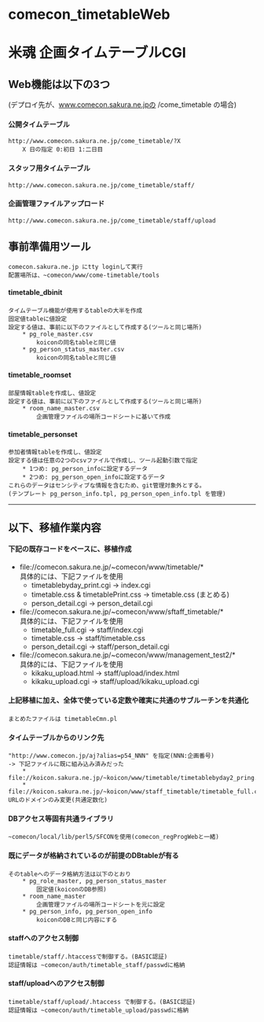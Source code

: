 # comecon_timetableWeb
# 米魂 企画タイムテーブルCGI

## Web機能は以下の3つ  
(デプロイ先が、www.comecon.sakura.ne.jpの <WebHome>/come_timetable の場合)
#### 公開タイムテーブル  
    http://www.comecon.sakura.ne.jp/come_timetable/?X  
        X 日の指定 0:初日 1:二日目  
#### スタッフ用タイムテーブル  
    http://www.comecon.sakura.ne.jp/come_timetable/staff/  
#### 企画管理ファイルアップロード  
    http://www.comecon.sakura.ne.jp/come_timetable/staff/upload  

## 事前準備用ツール  
    comecon.sakura.ne.jp にtty loginして実行  
    配置場所は、~comecon/www/come-timetable/tools  
#### timetable_dbinit  
    タイムテーブル機能が使用するtableの大半を作成  
    固定値tableに値設定  
    設定する値は、事前に以下のファイルとして作成する(ツールと同じ場所)
        * pg_role_master.csv  
            koiconの同名tableと同じ値  
        * pg_person_status_master.csv  
            koiconの同名tableと同じ値
#### timetable_roomset  
    部屋情報tableを作成し、値設定  
    設定する値は、事前に以下のファイルとして作成する(ツールと同じ場所)  
        * room_name_master.csv  
            企画管理ファイルの場所コードシートに基いて作成
#### timetable_personset  
    参加者情報tableを作成し、値設定  
    設定する値は任意の2つのcsvファイルで作成し、ツール起動引数で指定  
        * 1つめ: pg_person_infoに設定するデータ  
        * 2つめ: pg_person_open_infoに設定するデータ  
    これらのデータはセンシティブな情報を含むため、git管理対象外とする。  
    (テンプレート pg_person_info.tpl, pg_person_open_info.tpl を管理)  

----

## 以下、移植作業内容  

#### 下記の既存コードをベースに、移植作成  
- file://comecon.sakura.ne.jp/~comecon/www/timetable/*  
    具体的には、下記ファイルを使用  
    - timetablebyday_print.cgi -> index.cgi  
    - timetable.css & timetablePrint.css -> timetable.css (まとめる)  
    - person_detail.cgi -> person_detail.cgi  
- file://comecon.sakura.ne.jp/~comecon/www/sftaff_timetable/*  
    具体的には、下記ファイルを使用  
    - timetable_full.cgi -> staff/index.cgi  
    - timetable.css -> staff/timetable.css  
    - person_detail.cgi -> staff/person_detail.cgi  
- file://comecon.sakura.ne.jp/~comecon/www/management_test2/*  
    具体的には、下記ファイルを使用  
    - kikaku_upload.html -> staff/upload/index.html  
    - kikaku_upload.cgi ->  staff/upload/kikaku_upload.cgi

#### 上記移植に加え、全体で使っている定数や確実に共通のサブルーチンを共通化  
    まとめたファイルは timetableCmn.pl  

#### タイムテーブルからのリンク先  
    "http://www.comecon.jp/aj?alias=p54_NNN" を指定(NNN:企画番号)  
    -> 下記ファイルに既に組み込み済みだった  
        * file://koicon.sakura.ne.jp/~koicon/www/timetable/timetablebyday2_pring.cgi  
        * file://koicon.sakura.ne.jp/~koicon/www/staff_timetable/timetable_full.cgi  
    URLのドメインのみ変更(共通定数化)  

#### DBアクセス等固有共通ライブラリ  
    ~comecon/local/lib/perl5/SFCONを使用(comecon_regProgWebと一緒)  

#### 既にデータが格納されているのが前提のDBtableが有る  
    そのtableへのデータ格納方法は以下のとおり  
        * pg_role_master, pg_person_status_master  
            固定値(koiconのDB参照)  
        * room_name_master  
            企画管理ファイルの場所コードシートを元に設定  
        * pg_person_info, pg_person_open_info  
            koiconのDBと同じ内容にする  

#### staffへのアクセス制御  
    timetable/staff/.htaccessで制御する。(BASIC認証)  
    認証情報は ~comecon/auth/timetable_staff/passwdに格納  

#### staff/uploadへのアクセス制御  
    timetable/staff/upload/.htaccess で制御する。(BASIC認証)  
    認証情報は ~comecon/auth/timetable_upload/passwdに格納
